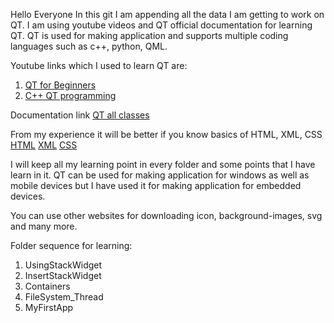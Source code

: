 Hello Everyone In this git I am appending all the data  I am getting to work on QT. 
I am using youtube videos and QT official documentation for learning QT. 
QT is used for making application and supports multiple coding languages such as c++, python, QML.

Youtube links which I used to learn QT are:
1) <a href="https://www.youtube.com/playlist?list=PLS1QulWo1RIZiBcTr5urECberTITj7gjA">QT for Beginners</a>
2) <a href="https://www.youtube.com/playlist?list=PL2D1942A4688E9D63">C++ QT programming</a>

Documentation link   <a href="https://doc.qt.io/qt-6/reference-overview.html">  QT all classes</a>

From my experience it will be better if you know basics of HTML, XML, CSS
<a href="https://www.w3schools.com/html/">HTML</a>
<a href="https://www.w3schools.com/xml/">XML</a>
<a href="https://www.w3schools.com/Css/">CSS</a>

I will keep all my learning point in every folder and some points that I have learn in it.
QT can be used for making application for windows as well as mobile devices but I have used it for making application for embedded devices.

You can use other websites for downloading icon, background-images, svg and many more.

Folder sequence for learning:
1) UsingStackWidget
2) InsertStackWidget
3) Containers
4) FileSystem_Thread
5) MyFirstApp
   
